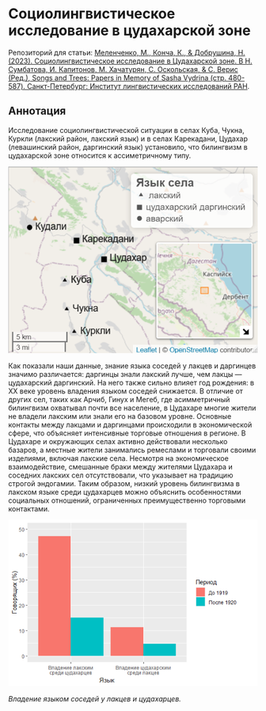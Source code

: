 # Социолингвистическое исследование в цудахарской зоне

Репозиторий для статьи: [Меленченко, М., Конча, К., & Добрушина, Н. (2023). Социолингвистическое исследование в Цудахарской зоне. В Н. Сумбатова, И. Капитонов, М. Хачатурян, С. Оскольская, & С. Верис (Ред.), Songs and Trees: Papers in Memory of Sasha Vydrina (стр. 480-587). Санкт-Петербург: Институт лингвистических исследований РАН](https://www.researchgate.net/profile/Maksim-Melencenko/publication/377152321_Sociolingvisticeskoe_issledovanie_v_cudaharskoj_zone/links/659708c20bb2c7472b32c9d0/Sociolingvisticeskoe-issledovanie-v-cudaharskoj-zone.pdf).

## Аннотация

Исследование социолингвистической ситуации в селах Куба, Чукна, Куркли (лакский район, лакский язык) и в селах Карекадани, Цудахар (левашинский район, даргинский язык) установило, что билингвизм в цудахарской зоне относится к ассиметричному типу.

![Обследованные села + аварское село Кудали, близость которого влияет на распространение аварского в обследованной зоне.](/map.png)

Как показали наши данные, знание языка соседей у лакцев и даргинцев значимо различается: даргинцы знали лакский лучше, чем лакцы — цудахарский даргинский. На него также сильно влияет год рождения: в XX веке уровень владения языком соседей снижается. В отличие от других сел, таких как Арчиб, Гинух и Мегеб, где асимметричный билингвизм охватывал почти все население, в Цудахаре многие жители не владели лакским или знали его на базовом уровне. Основные контакты между лакцами и даргинцами происходили в экономической сфере, что объясняет интенсивные торговые отношения в регионе. В Цудахаре и окружающих селах активно действовали несколько базаров, а местные жители занимались ремеслами и торговали своими изделиями, включая лакские села. Несмотря на экономическое взаимодействие, смешанные браки между жителями Цудахара и соседних лакских сел отсутствовали, что указывает на традицию строгой эндогамии. Таким образом, низкий уровень билингвизма в лакском языке среди цудахарцев можно объяснить особенностями социальных отношений, ограниченных преимущественно торговыми контактами.

![Владение языком соседей у лакцев и цудахарцев](/Rplot.png)

*Владение языком соседей у лакцев и цудахарцев.*
